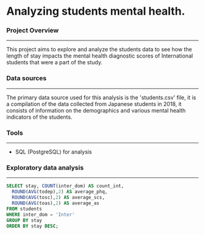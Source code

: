 # Analyzing students mental health.

### Project Overview
---

This project aims to explore and analyze the students data to see how the length of stay impacts the mental health diagnostic scores of International students that were a part of the study.

### Data sources
---

The primary data source used for this analysis is the 'students.csv' file, it is a compilation of the data collected from Japanese students in 2018, it consists of information on the demographics and various mental health indicators of the students.

### Tools
---

- SQL (PostgreSQL) for analysis

### Exploratory data analysis
---

```sql
SELECT stay, COUNT(inter_dom) AS count_int,
  ROUND(AVG(todep),2) AS average_phq,
  ROUND(AVG(tosc),2) AS average_scs,
  ROUND(AVG(toas),2) AS average_as
FROM students
WHERE inter_dom = 'Inter'
GROUP BY stay
ORDER BY stay DESC;
```
